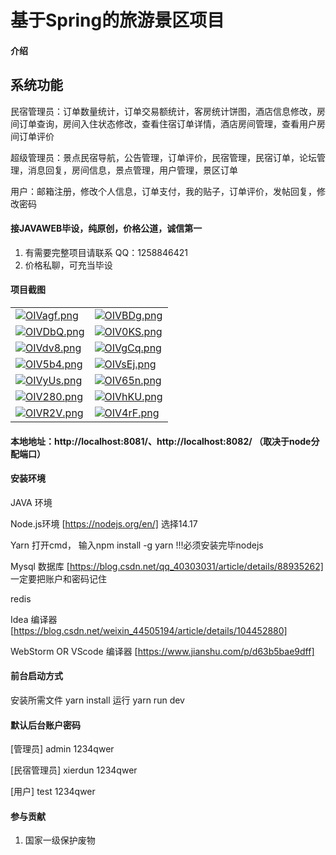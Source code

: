 # 基于Spring的旅游景区项目

#### 介绍
## 系统功能
民宿管理员：订单数量统计，订单交易额统计，客房统计饼图，酒店信息修改，房间订单查询，房间入住状态修改，查看住宿订单详情，酒店房间管理，查看用户房间订单评价

超级管理员：景点民宿导航，公告管理，订单评价，民宿管理，民宿订单，论坛管理，消息回复，房间信息，景点管理，用户管理，景区订单

用户：邮箱注册，修改个人信息，订单支付，我的贴子，订单评价，发帖回复，修改密码

#### 接JAVAWEB毕设，纯原创，价格公道，诚信第一

1.  有需要完整项目请联系 QQ：1258846421
2.  价格私聊，可充当毕设


#### 项目截图

|  |  |
|---------------------|---------------------|
|[![OIVagf.png](https://s1.ax1x.com/2022/05/17/OIVagf.png)](https://imgtu.com/i/OIVagf)  |[![OIVBDg.png](https://s1.ax1x.com/2022/05/17/OIVBDg.png)](https://imgtu.com/i/OIVBDg) |
| [![OIVDbQ.png](https://s1.ax1x.com/2022/05/17/OIVDbQ.png)](https://imgtu.com/i/OIVDbQ) | [![OIV0KS.png](https://s1.ax1x.com/2022/05/17/OIV0KS.png)](https://imgtu.com/i/OIV0KS) |
| [![OIVdv8.png](https://s1.ax1x.com/2022/05/17/OIVdv8.png)](https://imgtu.com/i/OIVdv8) | [![OIVgCq.png](https://s1.ax1x.com/2022/05/17/OIVgCq.png)](https://imgtu.com/i/OIVgCq) |
| [![OIV5b4.png](https://s1.ax1x.com/2022/05/17/OIV5b4.png)](https://imgtu.com/i/OIV5b4) | [![OIVsEj.png](https://s1.ax1x.com/2022/05/17/OIVsEj.png)](https://imgtu.com/i/OIVsEj) |
| [![OIVyUs.png](https://s1.ax1x.com/2022/05/17/OIVyUs.png)](https://imgtu.com/i/OIVyUs) | [![OIV65n.png](https://s1.ax1x.com/2022/05/17/OIV65n.png)](https://imgtu.com/i/OIV65n) |
| [![OIV280.png](https://s1.ax1x.com/2022/05/17/OIV280.png)](https://imgtu.com/i/OIV280) | [![OIVhKU.png](https://s1.ax1x.com/2022/05/17/OIVhKU.png)](https://imgtu.com/i/OIVhKU) |
| [![OIVR2V.png](https://s1.ax1x.com/2022/05/17/OIVR2V.png)](https://imgtu.com/i/OIVR2V) | [![OIV4rF.png](https://s1.ax1x.com/2022/05/17/OIV4rF.png)](https://imgtu.com/i/OIV4rF) 

#### 本地地址：http://localhost:8081/、http://localhost:8082/ （取决于node分配端口）


#### 安装环境
JAVA 环境 

Node.js环境 [https://nodejs.org/en/] 选择14.17

Yarn 打开cmd， 输入npm install -g yarn !!!必须安装完毕nodejs

Mysql 数据库 [https://blog.csdn.net/qq_40303031/article/details/88935262] 一定要把账户和密码记住

redis

Idea 编译器 [https://blog.csdn.net/weixin_44505194/article/details/104452880]

WebStorm OR VScode 编译器 [https://www.jianshu.com/p/d63b5bae9dff]

#### 前台启动方式
安装所需文件 yarn install 
运行 yarn run dev

#### 默认后台账户密码
[管理员]
admin
1234qwer

[民宿管理员]
xierdun
1234qwer

[用户]
test
1234qwer

#### 参与贡献

1.  国家一级保护废物
